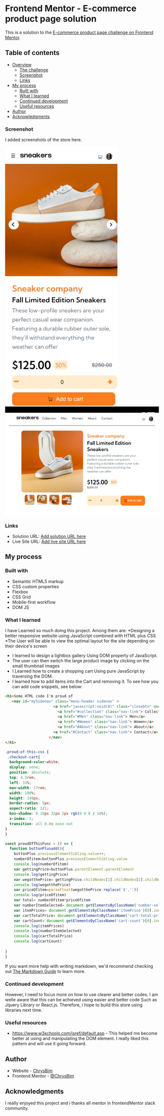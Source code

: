 # Frontend Mentor - E-commerce product page solution

This is a solution to the [E-commerce product page challenge on Frontend Mentor](https://www.frontendmentor.io/challenges/ecommerce-product-page-UPsZ9MJp6).

## Table of contents

- [Overview](#overview)
  - [The challenge](#the-challenge)
  - [Screenshot](#screenshot)
  - [Links](#links)
- [My process](#my-process)
  - [Built with](#built-with)
  - [What I learned](#what-i-learned)
  - [Continued development](#continued-development)
  - [Useful resources](#useful-resources)
- [Author](#author)
- [Acknowledgments](#acknowledgments)

### Screenshot
I added screenshots of the store here.

![](images/Ecommerce-site-On-MobileDevice.jpeg)
![](images/Ecommerce-On-Pc.jpeg)


### Links

- Solution URL: [Add solution URL here](https://your-solution-url.com)
- Live Site URL: [Add live site URL here](https://your-live-site-url.com)

## My process

### Built with

- Semantic HTML5 markup
- CSS custom properties
- Flexbox
- CSS Grid
- Mobile-first workflow
- DOM JS 

### What I learned

I have Learned so much doing this project. Among them are:
*Designing a better responsive website using JavaScript combined with HTML plus CSS
*The User will be able to view the optimal layout for the site depending on their device's screen
* I learned to design a lightbox gallery Using DOM property of JavaScript.
* The user can then switch the large product image by clicking on the small thumbnail images
* I Learned how to create a shopping cart Using pure JavaScript by traversing the DOM.
* I learned how to add items into the Cart and removing it.
To see how you can add code snippets, see below:

```html
<h1>Some HTML code I'm proud of
   <nav id="mySidenav" class="menu-header sidenav" >
                      <a href="javascript:void(0)" class="closebtn" onclick="closeNav()">&times;</a>
                        <a href="#collection" class="nav-link"> Collection</a>
                        <a href="#Men" class="nav-link"> Men</a>
                        <a href="#Women" class="nav-link"> Women</a>
                        <a href="#About" class="nav-link"> About</a>
                      <a href="#Contact" class="nav-link"> Contact</a>
                    </nav>
</h1>
```
```css
.proud-of-this-css {
 .checkout-cart{
  background-color:white;
  display: none;
  position: absolute;
  top: 4.5rem;
  left: 33%;
  max-width: 17rem;
  width: 100%;
  height: 140px;
  border-radius: 5px;
  aspect-ratio: 2/1;
  box-shadow: 0 10px 32px 2px rgb(0 0 0 / 16%);
  z-index: 1;
  transition: all 0.8s ease-out
}
}
```
```js
const proudOfThisFunc = () => {
  function buttonPlusadd(){
    buttonPlus.previousElementSibling.value++;
    numberOfitem=buttonPlus.previousElementSibling.value
    console.log(numberOfitem)
    var gettingPrice=buttonPlus.parentElement.parentElement
    console.log(gettingPrice)
    var wegotthePrice= gettingPrice.childNodes[1].childNodes[1].childNodes[1].innerText
    console.log(wegotthePrice)
    var priceOfitem=parseFloat(wegotthePrice.replace('$',''))
    console.log(priceOfitem)
    var total= numberOfitem*priceOfitem
    var numberItemSelected= document.getElementsByClassName('number-selected ')[0].innerText= numberOfitem
    var itemPrices= document.getElementsByClassName('itemPrice')[0].innerText= '$'+priceOfitem+'x'
    var cartTotalPrice= document.getElementsByClassName('cart-total-price')[0].innerText= '$'+total
    var cartCount= document.getElementsByClassName('cart-count')[0].innerText= numberOfitem
    console.log(itemPrices)
    console.log(numberItemSelected)
    console.log(cartTotalPrice)
    console.log(cartCount)
    
}
}
```

If you want more help with writing markdown, we'd recommend checking out [The Markdown Guide](https://www.markdownguide.org/) to learn more.


### Continued development

However, I need to focus more on how to use clearer and better codes. I am welle aware that this can be achieved using easier and better code Such as Jquery Library or React.js. Therefore, i hope to build this store using libraries next time.


### Useful resources

- https://www.w3schools.com/jsref/default.asp - This helped me become better at using and manipulating the DOM element. I really liked this pattern and will use it going forward.


## Author

- Website - [ChrysBim](https://www.ChrysBim.com)
- Frontend Mentor - [@ChrysBim](https://www.frontendmentor.io/profile/yourusername)

## Acknowledgments

I really enjoyed this project and i thanks all mentor in frontendMentor slack community.

